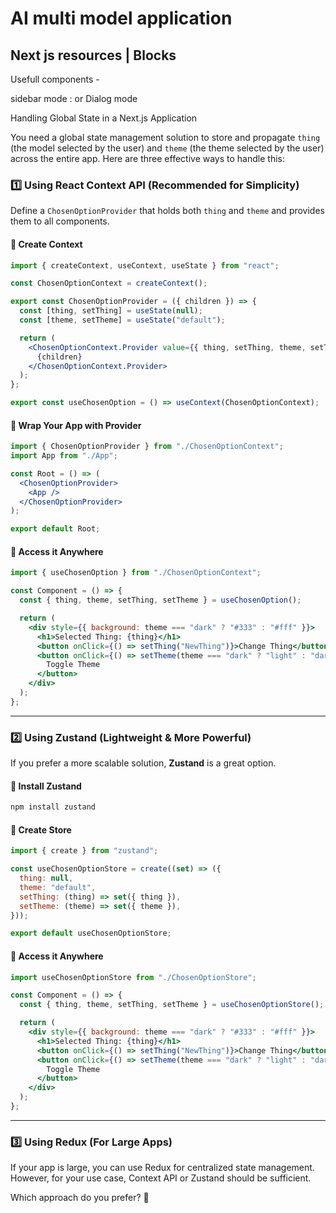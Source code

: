 # AI multi model application

## Next js resources | Blocks
<!-- https://ui.shadcn.com/view/styles/new-york/sidebar-13#
https://21st.dev/?tab=components&sort=recommended
https://www.shadcn-svelte.com/blocks
https://21st.dev/aceternity/background-beams/default
https://21st.dev/kokonutd/bento-grid/default
https://awesome-shadcn-ui.vercel.app
https://www.shadcnui-blocks.com/blocks
 -->

Usefull components -
<!-- https://21st.dev/originui/dialog/onboardin-dialog
https://21st.dev/kokonutd/v0-ai-chat/default
https://21st.dev/kokonutd/action-search-bar/default
https://21st.dev/aceternity/sidebar/default
https://21st.dev/originui/tabs/with-scroll-and-icons
Privacy policy 
https://21st.dev/originui/dialog/scrollable-sticky-header
 -->

<!-- Theme idea -
https://21st.dev/aceternity/stars-background/default
https://21st.dev/kokonutd/action-search-bar/default
 -->


sidebar mode : or Dialog mode 
<!-- https://ui.shadcn.com/view/styles/new-york/sidebar-13# -->

Handling Global State in a Next.js Application

You need a global state management solution to store and propagate `thing` (the model selected by the user) and `theme` (the theme selected by the user) across the entire app. Here are three effective ways to handle this:

### 1️⃣ **Using React Context API (Recommended for Simplicity)**
Define a `ChosenOptionProvider` that holds both `thing` and `theme` and provides them to all components.

#### 🔹 **Create Context**
```jsx
import { createContext, useContext, useState } from "react";

const ChosenOptionContext = createContext();

export const ChosenOptionProvider = ({ children }) => {
  const [thing, setThing] = useState(null);
  const [theme, setTheme] = useState("default");

  return (
    <ChosenOptionContext.Provider value={{ thing, setThing, theme, setTheme }}>
      {children}
    </ChosenOptionContext.Provider>
  );
};

export const useChosenOption = () => useContext(ChosenOptionContext);
```

#### 🔹 **Wrap Your App with Provider**
```jsx
import { ChosenOptionProvider } from "./ChosenOptionContext";
import App from "./App";

const Root = () => (
  <ChosenOptionProvider>
    <App />
  </ChosenOptionProvider>
);

export default Root;
```

#### 🔹 **Access it Anywhere**
```jsx
import { useChosenOption } from "./ChosenOptionContext";

const Component = () => {
  const { thing, theme, setThing, setTheme } = useChosenOption();

  return (
    <div style={{ background: theme === "dark" ? "#333" : "#fff" }}>
      <h1>Selected Thing: {thing}</h1>
      <button onClick={() => setThing("NewThing")}>Change Thing</button>
      <button onClick={() => setTheme(theme === "dark" ? "light" : "dark")}>
        Toggle Theme
      </button>
    </div>
  );
};
```

---

### 2️⃣ **Using Zustand (Lightweight & More Powerful)**
If you prefer a more scalable solution, **Zustand** is a great option.

#### 🔹 **Install Zustand**
```bash
npm install zustand
```

#### 🔹 **Create Store**
```jsx
import { create } from "zustand";

const useChosenOptionStore = create((set) => ({
  thing: null,
  theme: "default",
  setThing: (thing) => set({ thing }),
  setTheme: (theme) => set({ theme }),
}));

export default useChosenOptionStore;
```

#### 🔹 **Access it Anywhere**
```jsx
import useChosenOptionStore from "./ChosenOptionStore";

const Component = () => {
  const { thing, theme, setThing, setTheme } = useChosenOptionStore();

  return (
    <div style={{ background: theme === "dark" ? "#333" : "#fff" }}>
      <h1>Selected Thing: {thing}</h1>
      <button onClick={() => setThing("NewThing")}>Change Thing</button>
      <button onClick={() => setTheme(theme === "dark" ? "light" : "dark")}>
        Toggle Theme
      </button>
    </div>
  );
};
```

---

### 3️⃣ **Using Redux (For Large Apps)**
If your app is large, you can use Redux for centralized state management. However, for your use case, Context API or Zustand should be sufficient.

Which approach do you prefer? 🚀